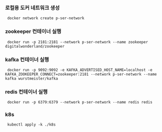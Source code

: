 ### 로컬용 도커 네트워크 생성

```shell
 docker network create p-ser-network
```

### zookeeper 컨테이너 실행

```shell
 docker run -p 2181:2181 --network p-ser-network --name zookeeper digitalwonderland/zookeeper
```

### kafka 컨테이너 실행

```shell
 docker run -p 9092:9092 -e KAFKA_ADVERTISED_HOST_NAME=localhost -e KAFKA_ZOOKEEPER_CONNECT=zookeeper:2181 --network p-ser-network --name kafka wurstmeister/kafka
```

### redis 컨테이너 실행

```shell
 docker run -p 6379:6379 --network p-ser-network --name redis redis
```

### k8s

```shell
 kubectl apply -k ./k8s
```
